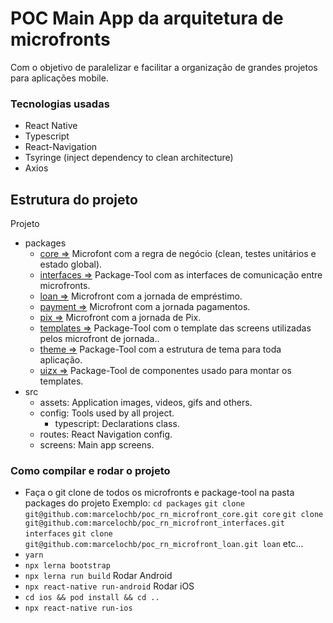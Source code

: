 # POC Main App da arquitetura de microfronts
  Com o objetivo de paralelizar e facilitar a organização de grandes projetos para aplicações mobile.

### Tecnologias usadas

- React Native
- Typescript
- React-Navigation
- Tsyringe (inject dependency to clean architecture)
- Axios

## Estrutura do projeto


Projeto
- packages
  - [core =>](https://github.com/marcelochb/poc-rn-microfront-core) Microfont com a regra de negócio (clean, testes unitários e estado global).
  - [interfaces =>](https://github.com/marcelochb/poc-rn-microfront-interfaces) Package-Tool com as interfaces de comunicação entre microfronts.
  - [loan =>](https://github.com/marcelochb/poc-rn-microfront-loan) Microfront com a jornada de empréstimo.
  - [payment =>](https://github.com/marcelochb/poc-rn-microfront-payment) Microfront com a jornada pagamentos.
  - [pix =>](https://github.com/marcelochb/poc-rn-microfront-pix) Microfront com a jornada de Pix.
  - [templates =>](https://github.com/marcelochb/poc-rn-microfront-templates) Package-Tool com o template das screens utilizadas pelos microfront de jornada..
  - [theme =>](https://github.com/marcelochb/poc-rn-microfront-theme) Package-Tool com a estrutura de tema para toda aplicação.
  - [uizx =>](https://github.com/marcelochb/poc-rn-microfront-uizx) Package-Tool de componentes usado para montar os templates.
- src
  - assets: Application images, videos, gifs and others.
  - config: Tools used by all project.
    - typescript: Declarations class.
  - routes: React Navigation config.
  - screens: Main app screens.

### Como compilar e rodar o projeto
- Faça o git clone de todos os microfronts e package-tool na pasta packages do projeto
  Exemplo:
    `cd packages`
    `git clone git@github.com:marcelochb/poc_rn_microfront_core.git core`
    `git clone git@github.com:marcelochb/poc_rn_microfront_interfaces.git interfaces`
    `git clone git@github.com:marcelochb/poc_rn_microfront_loan.git loan`
    etc...
- `yarn`
- `npx lerna bootstrap`
- `npx lerna run build`
Rodar Android
- `npx react-native run-android`
Rodar iOS
- `cd ios && pod install && cd ..`
- `npx react-native run-ios`

